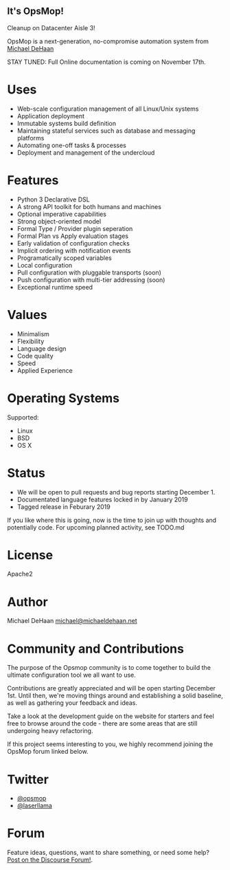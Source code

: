 It's OpsMop!
------------

Cleanup on Datacenter Aisle 3!

OpsMop is a next-generation, no-compromise automation system from [Michael DeHaan](http://michaeldehaan.net)

STAY TUNED: Full Online documentation is coming on November 17th.

Uses
====

* Web-scale configuration management of all Linux/Unix systems
* Application deployment
* Immutable systems build definition
* Maintaining stateful services such as database and messaging platforms
* Automating one-off tasks & processes
* Deployment and management of the undercloud

Features
========

* Python 3 Declarative DSL
* A strong API toolkit for both humans and machines
* Optional imperative capabilities
* Strong object-oriented  model
* Formal Type / Provider plugin seperation
* Formal Plan vs Apply evaluation stages
* Early validation of configuration checks
* Implicit ordering with notification events
* Programatically scoped variables
* Local configuration
* Pull configuration with pluggable transports (soon)
* Push configuration with multi-tier addressing (soon)
* Exceptional runtime speed

Values
======

* Minimalism
* Flexibility
* Language design
* Code quality
* Speed
* Applied Experience

Operating Systems
=================

Supported:

* Linux
* BSD
* OS X

Status
======

* We will be open to pull requests and bug reports starting December 1.
* Documentated language features locked in by January 2019
* Tagged release in Feburary 2019

If you like where this is going, now is the time to join up with thoughts
and potentially code. For upcoming planned activity, see TODO.md

License
=======

Apache2

Author
======

Michael DeHaan [<michael@michaeldehaan.net>](https://michaeldehaan.net)

Community and Contributions
===========================

The purpose of the Opsmop community is to come together to build the ultimate configuration tool we all want to use.

Contributions are greatly appreciated and will be open starting December 1st. Until then, we're moving things around and establishing a solid
baseline, as well as gathering your feedback and ideas.

Take a look at the development guide on the website for starters and feel free to browse around the code - there are some areas
that are still undergoing heavy refactoring.

If this project seems interesting to you, we highly recommend joining the OpsMop forum linked below.

Twitter
=======

* [@opsmop](http://twitter.com/opsmop)
* [@laserllama](http://twitter.com/laserllama)

Forum
=====

Feature ideas, questions, want to share something, or need some help? [Post on the Discourse Forum!](https://talk.vespene.io/c/opsmop-general).


